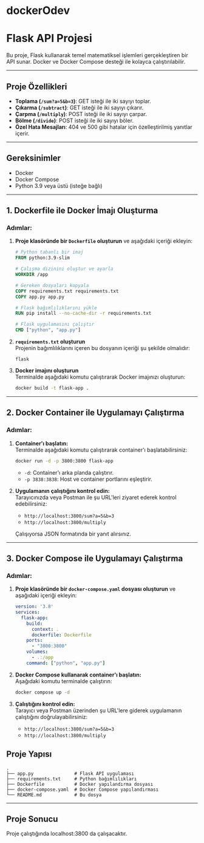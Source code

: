 # dockerOdev

# Flask API Projesi

Bu proje, Flask kullanarak temel matematiksel işlemleri gerçekleştiren bir API sunar. Docker ve Docker Compose desteği ile kolayca çalıştırılabilir. 

---

## Proje Özellikleri

- **Toplama (`/sum?a=5&b=3`)**: GET isteği ile iki sayıyı toplar.
- **Çıkarma (`/subtract`)**: GET isteği ile iki sayıyı çıkarır.
- **Çarpma (`/multiply`)**: POST isteği ile iki sayıyı çarpar.
- **Bölme (`/divide`)**: POST isteği ile iki sayıyı böler.
- **Özel Hata Mesajları**: 404 ve 500 gibi hatalar için özelleştirilmiş yanıtlar içerir.

---

## Gereksinimler

- Docker
- Docker Compose
- Python 3.9 veya üstü (isteğe bağlı)

---

## 1. Dockerfile ile Docker İmajı Oluşturma

### Adımlar:

1. **Proje klasöründe bir `Dockerfile` oluşturun** ve aşağıdaki içeriği ekleyin:

   ```dockerfile
   # Python tabanlı bir imaj 
   FROM python:3.9-slim

   # Çalışma dizinini oluştur ve ayarla
   WORKDIR /app

   # Gereken dosyaları kopyala
   COPY requirements.txt requirements.txt
   COPY app.py app.py

   # Flask bağımlılıklarını yükle
   RUN pip install --no-cache-dir -r requirements.txt

   # Flask uygulamasını çalıştır
   CMD ["python", "app.py"]
   ```

2. **`requirements.txt` oluşturun**  
   Projenin bağımlılıklarını içeren bu dosyanın içeriği şu şekilde olmalıdır:

   ```
   flask
   ```

3. **Docker imajını oluşturun**  
   Terminalde aşağıdaki komutu çalıştırarak Docker imajınızı oluşturun:

   ```bash
   docker build -t flask-app .
   ```

---

## 2. Docker Container ile Uygulamayı Çalıştırma

### Adımlar:

1. **Container'ı başlatın:**  
   Terminalde aşağıdaki komutu çalıştırarak container'ı başlatabilirsiniz:

   ```bash
   docker run -d -p 3800:3800 flask-app
   ```

   - `-d`: Container'ı arka planda çalıştırır.
   - `-p 3838:3838`: Host ve container portlarını eşleştirir.

2. **Uygulamanın çalıştığını kontrol edin:**  
   Tarayıcınızda veya Postman ile şu URL'leri ziyaret ederek kontrol edebilirsiniz:

   - `http://localhost:3800/sum?a=5&b=3`
   - `http://localhost:3800/multiply`

   Çalışıyorsa JSON formatında bir yanıt alırsınız.

---

## 3. Docker Compose ile Uygulamayı Çalıştırma

### Adımlar:

1. **Proje klasöründe bir `docker-compose.yaml` dosyası oluşturun** ve aşağıdaki içeriği ekleyin:

   ```yaml
   version: '3.8'
   services:
     flask-app:
       build:
         context: .
         dockerfile: Dockerfile
       ports:
         - "3800:3800"
       volumes:
         - .:/app
       command: ["python", "app.py"]
   ```

2. **Docker Compose kullanarak container'ı başlatın:**  
   Aşağıdaki komutu terminalde çalıştırın:

   ```bash
   docker compose up -d
   ```

3. **Çalıştığını kontrol edin:**  
   Tarayıcı veya Postman üzerinden şu URL'lere giderek uygulamanın çalıştığını doğrulayabilirsiniz:

   - `http://localhost:3800/sum?a=5&b=3`
   - `http://localhost:3800/multiply`


## Proje Yapısı

```plaintext
.
├── app.py               # Flask API uygulaması
├── requirements.txt     # Python bağımlılıkları
├── Dockerfile           # Docker yapılandırma dosyası
├── docker-compose.yaml  # Docker Compose yapılandırması
└── README.md            # Bu dosya
```

---

## Proje Sonucu
Proje çalıştığında localhost:3800 da çalışacaktır.
